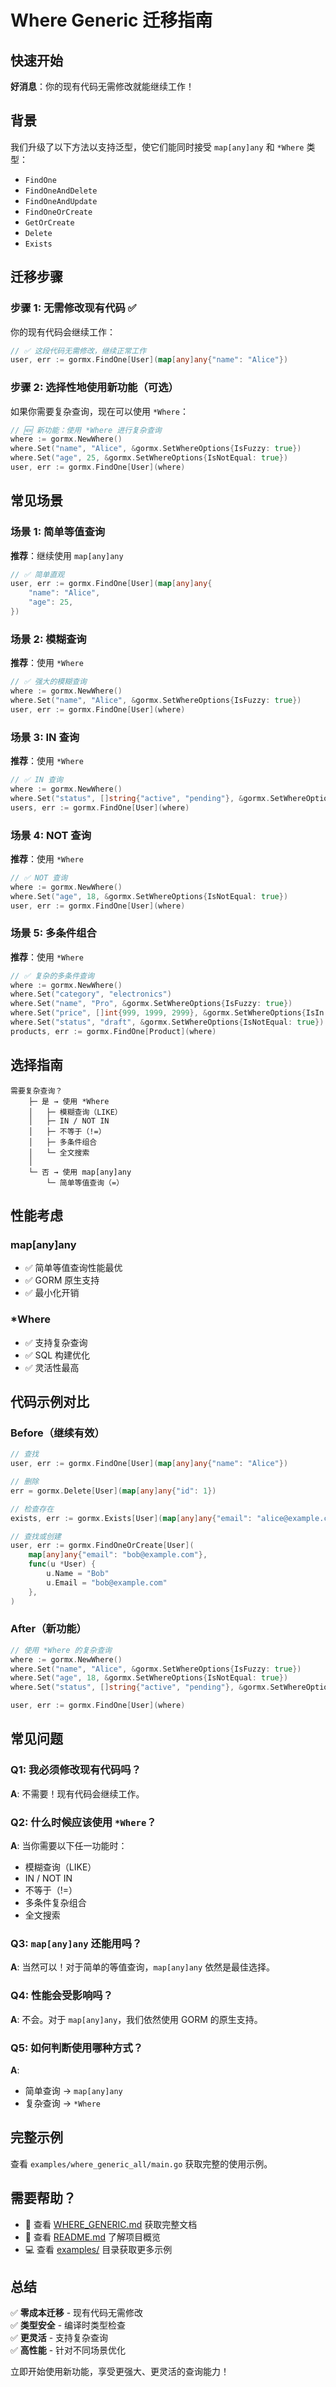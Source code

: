 # Where Generic 迁移指南

## 快速开始

**好消息**：你的现有代码无需修改就能继续工作！

## 背景

我们升级了以下方法以支持泛型，使它们能同时接受 `map[any]any` 和 `*Where` 类型：

- `FindOne`
- `FindOneAndDelete`
- `FindOneAndUpdate`
- `FindOneOrCreate`
- `GetOrCreate`
- `Delete`
- `Exists`

## 迁移步骤

### 步骤 1: 无需修改现有代码 ✅

你的现有代码会继续工作：

```go
// ✅ 这段代码无需修改，继续正常工作
user, err := gormx.FindOne[User](map[any]any{"name": "Alice"})
```

### 步骤 2: 选择性地使用新功能（可选）

如果你需要复杂查询，现在可以使用 `*Where`：

```go
// 🆕 新功能：使用 *Where 进行复杂查询
where := gormx.NewWhere()
where.Set("name", "Alice", &gormx.SetWhereOptions{IsFuzzy: true})
where.Set("age", 25, &gormx.SetWhereOptions{IsNotEqual: true})
user, err := gormx.FindOne[User](where)
```

## 常见场景

### 场景 1: 简单等值查询

**推荐**：继续使用 `map[any]any`

```go
// ✅ 简单直观
user, err := gormx.FindOne[User](map[any]any{
    "name": "Alice",
    "age": 25,
})
```

### 场景 2: 模糊查询

**推荐**：使用 `*Where`

```go
// ✅ 强大的模糊查询
where := gormx.NewWhere()
where.Set("name", "Alice", &gormx.SetWhereOptions{IsFuzzy: true})
user, err := gormx.FindOne[User](where)
```

### 场景 3: IN 查询

**推荐**：使用 `*Where`

```go
// ✅ IN 查询
where := gormx.NewWhere()
where.Set("status", []string{"active", "pending"}, &gormx.SetWhereOptions{IsIn: true})
users, err := gormx.FindOne[User](where)
```

### 场景 4: NOT 查询

**推荐**：使用 `*Where`

```go
// ✅ NOT 查询
where := gormx.NewWhere()
where.Set("age", 18, &gormx.SetWhereOptions{IsNotEqual: true})
user, err := gormx.FindOne[User](where)
```

### 场景 5: 多条件组合

**推荐**：使用 `*Where`

```go
// ✅ 复杂的多条件查询
where := gormx.NewWhere()
where.Set("category", "electronics")
where.Set("name", "Pro", &gormx.SetWhereOptions{IsFuzzy: true})
where.Set("price", []int{999, 1999, 2999}, &gormx.SetWhereOptions{IsIn: true})
where.Set("status", "draft", &gormx.SetWhereOptions{IsNotEqual: true})
products, err := gormx.FindOne[Product](where)
```

## 选择指南

```
需要复杂查询？
    ├─ 是 → 使用 *Where
    │   ├─ 模糊查询（LIKE）
    │   ├─ IN / NOT IN
    │   ├─ 不等于（!=）
    │   ├─ 多条件组合
    │   └─ 全文搜索
    │
    └─ 否 → 使用 map[any]any
        └─ 简单等值查询（=）
```

## 性能考虑

### map[any]any
- ✅ 简单等值查询性能最优
- ✅ GORM 原生支持
- ✅ 最小化开销

### *Where
- ✅ 支持复杂查询
- ✅ SQL 构建优化
- ✅ 灵活性最高

## 代码示例对比

### Before（继续有效）

```go
// 查找
user, err := gormx.FindOne[User](map[any]any{"name": "Alice"})

// 删除
err = gormx.Delete[User](map[any]any{"id": 1})

// 检查存在
exists, err := gormx.Exists[User](map[any]any{"email": "alice@example.com"})

// 查找或创建
user, err := gormx.FindOneOrCreate[User](
    map[any]any{"email": "bob@example.com"},
    func(u *User) {
        u.Name = "Bob"
        u.Email = "bob@example.com"
    },
)
```

### After（新功能）

```go
// 使用 *Where 的复杂查询
where := gormx.NewWhere()
where.Set("name", "Alice", &gormx.SetWhereOptions{IsFuzzy: true})
where.Set("age", 18, &gormx.SetWhereOptions{IsNotEqual: true})
where.Set("status", []string{"active", "pending"}, &gormx.SetWhereOptions{IsIn: true})

user, err := gormx.FindOne[User](where)
```

## 常见问题

### Q1: 我必须修改现有代码吗？

**A**: 不需要！现有代码会继续工作。

### Q2: 什么时候应该使用 `*Where`？

**A**: 当你需要以下任一功能时：
- 模糊查询（LIKE）
- IN / NOT IN
- 不等于（!=）
- 多条件复杂组合
- 全文搜索

### Q3: `map[any]any` 还能用吗？

**A**: 当然可以！对于简单的等值查询，`map[any]any` 依然是最佳选择。

### Q4: 性能会受影响吗？

**A**: 不会。对于 `map[any]any`，我们依然使用 GORM 的原生支持。

### Q5: 如何判断使用哪种方式？

**A**: 
- 简单查询 → `map[any]any`
- 复杂查询 → `*Where`

## 完整示例

查看 `examples/where_generic_all/main.go` 获取完整的使用示例。

## 需要帮助？

- 📖 查看 [WHERE_GENERIC.md](WHERE_GENERIC.md) 获取完整文档
- 📖 查看 [README.md](README.md) 了解项目概览
- 💻 查看 [examples/](examples/) 目录获取更多示例

## 总结

✅ **零成本迁移** - 现有代码无需修改  
✅ **类型安全** - 编译时类型检查  
✅ **更灵活** - 支持复杂查询  
✅ **高性能** - 针对不同场景优化  

立即开始使用新功能，享受更强大、更灵活的查询能力！

